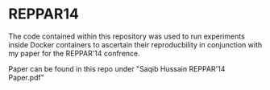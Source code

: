 REPPAR14
========

The code contained within this repository was used to run experiments inside Docker containers to ascertain their reproducbility in conjunction with my paper for the REPPAR'14 confrence.

Paper can be found in this repo under "Saqib Hussain REPPAR'14 Paper.pdf"